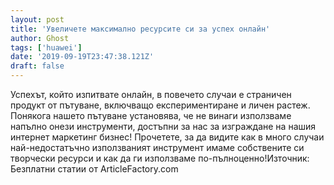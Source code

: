 ```yaml
---
layout: post
title: 'Увеличете максимално ресурсите си за успех онлайн'
author: Ghost
tags: ['huawei']
date: '2019-09-19T23:47:38.121Z'
draft: false
---
```


Успехът, който изпитвате онлайн, в повечето случаи е страничен продукт от пътуване, включващо експериментиране и личен растеж. Понякога нашето пътуване установява, че не винаги използваме напълно онези инструменти, достъпни за нас за изграждане на нашия интернет маркетинг бизнес! Прочетете, за да видите как в много случаи най-недостатъчно използваният инструмент имаме собствените си творчески ресурси и как да ги използваме по-пълноценно!Източник: Безплатни статии от ArticleFactory.com
